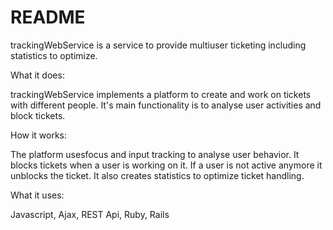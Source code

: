 # README

trackingWebService is a service to provide multiuser ticketing including statistics to optimize.

What it does:

trackingWebService implements a platform to create and work on tickets with different people. It's main functionality is to analyse user activities and block tickets.

How it works:

The platform usesfocus and input tracking to analyse user behavior. It blocks tickets when a user is working on it.
If a user is not active anymore it unblocks the ticket.
It also creates statistics to optimize ticket handling.

What it uses:

Javascript, Ajax, REST Api, Ruby, Rails



